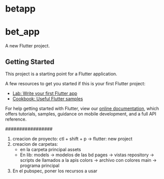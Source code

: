 # betapp
# bet_app

A new Flutter project.

## Getting Started

This project is a starting point for a Flutter application.

A few resources to get you started if this is your first Flutter project:

- [Lab: Write your first Flutter app](https://flutter.dev/docs/get-started/codelab)
- [Cookbook: Useful Flutter samples](https://flutter.dev/docs/cookbook)

For help getting started with Flutter, view our
[online documentation](https://flutter.dev/docs), which offers tutorials,
samples, guidance on mobile development, and a full API reference.

#################
1. creacion de proyecto: ctl + shift + p -> flutter: new project
2. creacion de carpetas: 
    - en la carpeta principal assets
    - En lib: 
        models -> modelos de las bd
        pages -> vistas
        repository -> scripts de llamados a la apis
        colors -> archivo con colores
        main -> programa principal
3. En el pubspec, poner los recursos a usar
